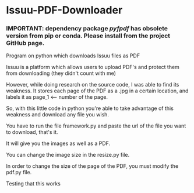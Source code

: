 # Issuu-PDF-Downloader

### IMPORTANT: dependency package *pyfpdf* has obsolete version from pip or conda. Please install from the project GitHub page.

Program on python which downloads Issuu files as PDF

Issuu is a platform which allows users to upload PDF's and protect them from downloading (they didn't count with me)

However, while doing research on the source code, I was able to find its weakness. It stores each page of the PDF as a .jpg in a certain location, and labels it as page_1 <-- number of the page.

So, with this little code in python you're able to take advantage of this weakness and download any file you wish.



You have to run the file framework.py and paste the url of the file you want to download, that's it.

It will give you the images as well as a PDF.

You can change the image size in the resize.py file.

In order to change the size of the page of the PDF, you must modify the pdf.py file.

Testing that this works
